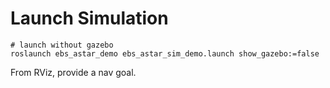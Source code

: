 # Launch Simulation

```
# launch without gazebo
roslaunch ebs_astar_demo ebs_astar_sim_demo.launch show_gazebo:=false
```

From RViz, provide a nav goal.
